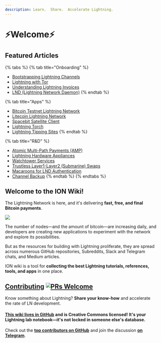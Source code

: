```yaml
---
description: Learn.  Share.  Accelerate Lightning.
---
```


# ⚡Welcome⚡

## Featured Articles

{% tabs %}
{% tab title="Onboarding" %}
* [Bootstrapping Lightning Channels](tutorials/troubleshooting/bootstrapping-channels.md)
* [Lightning with Tor](tutorials/nodes/tor.md)
* [Understanding Lightning Invoices](lightning-technology/lightning/invoice.md)
* [LND \(Lightning Network Daemon\)](tutorials/nodes/lnd.md)
{% endtab %}

{% tab title="Apps" %}
* [Bitcoin Testnet Lightning Network](tutorials/apps/bitcoin-testnet-ln.md)
* [Litecoin Lightning Network](tutorials/apps/litecoin-ln.md)
* [Spacebit Satellite Client](tutorials/apps/spacebit-satellite-client.md)
* [Lightning Torch](tutorials/apps/lightning-torch.md)
* [Lightning Tipping Sites](tutorials/apps/tipping-sites.md)
{% endtab %}

{% tab title="R&D" %}
* [Atomic Multi-Path Payments \(AMP\)](lightning-technology/research/atomic-multi-path-payments.md)
* [Lightning Hardware Appliances](lightning-technology/research/lightning-appliance.md)
* [Watchtower Services](lightning-technology/research/watchtowers.md)
* [Trustless Layer1-Layer2 \(Submarine\) Swaps](lightning-technology/research/submarine-swap.md)
* [Macaroons for LND Authentication](lightning-technology/research/macaroons.md)
* [Channel Backup](lightning-technology/channels/channel-backups.md)
{% endtab %}
{% endtabs %}

## Welcome to the ION Wiki!

The Lightning Network is here, and it's delivering **fast, free, and final Bitcoin payments**.

![](.gitbook/assets/ion_wiki_v2.png)

The number of nodes—and the amount of bitcoin—are increasing daily, and developers are creating new applications to experiment with the network and explore its possibilities.

But as the resources for building with Lightning proliferate, they are spread across numerous GitHub repositories, Subreddits, Slack and Telegram chats, and Medium articles.

ION wiki is a tool for **collecting the best Lightning tutorials, references, tools, and apps** in one place.

## [Contributing](wiki-basics/contributing.md) [![PRs Welcome](https://img.shields.io/badge/PRs-welcome-brightgreen.svg?style=flat-square)](http://makeapullrequest.com)

Know something about Lightning? **Share your know-how** and accelerate the rate of LN development.

#### [**This wiki lives in GitHub**](wiki-basics/content-license.md) and is Creative Commons licensed! It's your Lightning lab notebook—it's not locked in someone else's database.

Check out the [**top contributors on GitHub**](https://github.com/RadarTech/ionwiki/graphs/contributors) and join the discussion [**on Telegram**](https://t.me/radarion).

